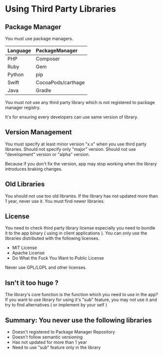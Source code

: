 # Using Third Party Libraries

## Package Manager

You must use package managers.

| Language | PackageManager    |
|:---------|:------------------|
| PHP      | Composer          |
| Ruby     | Gem               |
| Python   | pip               |
| Swift    | CocoaPods/carthage|
| Java     | Gradle            |

You must not use any third party library which is not registered to package manager registry.

It's for ensuring every developers can use same version of library.

## Version Management

You must specify at least minor version "x.x" when you use third party libraries. Should not specify only "major" version.
Should not use "development" version or "alpha" version.

Because if you don't fix the version, app may stop working when the library introduces braking changes.

## Old Libraries

You should not use too old libraries. If the library has not updated more than 1 year, never use it. You must find newer libraries.

## License

You need to check third party library license especially you need to bundle it to the app binary ( using in client applications ). You can only use the libraries distributed with the following licenses.

* MIT License
* Apache License
* Do What the Fuck You Want to Public License

Never use GPL/LGPL and other licenses.

## Isn't it too huge ?

The library's core function is the function which you need to use in the app? If you want to use library for using it's "sub" feature, you may not use it and try to find alternatives ( or implement by your self )

## Summary: You never use the following libraries

* Doesn't registered to Package Manager Repository
* Doesn't follow semantic versioning
* Has not updated for more than 1 year
* Need to use "sub" feature only in the library